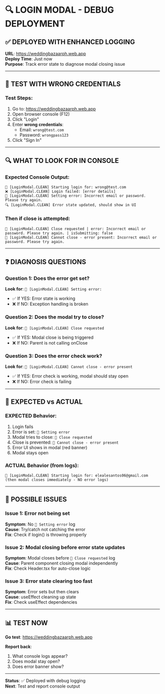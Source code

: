 # 🔍 LOGIN MODAL - DEBUG DEPLOYMENT

## ✅ DEPLOYED WITH ENHANCED LOGGING

**URL**: https://weddingbazaarph.web.app  
**Deploy Time**: Just now  
**Purpose**: Track error state to diagnose modal closing issue  

---

## 🧪 TEST WITH WRONG CREDENTIALS

### Test Steps:
1. Go to: https://weddingbazaarph.web.app
2. Open browser console (F12)
3. Click "Login"
4. Enter **wrong credentials**:
   - Email: `wrong@test.com`
   - Password: `wrongpass123`
5. Click "Sign In"

---

## 🔍 WHAT TO LOOK FOR IN CONSOLE

### Expected Console Output:
```
🔐 [LoginModal.CLEAN] Starting login for: wrong@test.com
❌ [LoginModal.CLEAN] Login failed: [error details]
📝 [LoginModal.CLEAN] Setting error: Incorrect email or password. Please try again.
🔍 [LoginModal.CLEAN] Error state updated, should show in UI
```

### Then if close is attempted:
```
🚪 [LoginModal.CLEAN] Close requested | error: Incorrect email or password. Please try again. | isSubmitting: false
🚫 [LoginModal.CLEAN] Cannot close - error present: Incorrect email or password. Please try again.
```

---

## ❓ DIAGNOSIS QUESTIONS

### Question 1: Does the error get set?
**Look for**: `📝 [LoginModal.CLEAN] Setting error:`
- ✅ If YES: Error state is working
- ❌ If NO: Exception handling is broken

### Question 2: Does the modal try to close?
**Look for**: `🚪 [LoginModal.CLEAN] Close requested`
- ✅ If YES: Modal close is being triggered
- ❌ If NO: Parent is not calling onClose

### Question 3: Does the error check work?
**Look for**: `🚫 [LoginModal.CLEAN] Cannot close - error present`
- ✅ If YES: Error check is working, modal should stay open
- ❌ If NO: Error check is failing

---

## 🎯 EXPECTED vs ACTUAL

### EXPECTED Behavior:
1. Login fails
2. Error is set: `📝 Setting error`
3. Modal tries to close: `🚪 Close requested`
4. Close is prevented: `🚫 Cannot close - error present`
5. Error UI shows in modal (red banner)
6. Modal stays open

### ACTUAL Behavior (from logs):
```
🔐 [LoginModal.CLEAN] Starting login for: elealesantos06@gmail.com
(then modal closes immediately - NO error logs)
```

---

## 🔧 POSSIBLE ISSUES

### Issue 1: Error not being set
**Symptom**: No `📝 Setting error` log  
**Cause**: Try/catch not catching the error  
**Fix**: Check if login() is throwing properly

### Issue 2: Modal closing before error state updates
**Symptom**: Modal closes before `🚪 Close requested` log  
**Cause**: Parent component closing modal independently  
**Fix**: Check Header.tsx for auto-close logic

### Issue 3: Error state clearing too fast
**Symptom**: Error sets but then clears  
**Cause**: useEffect cleaning up state  
**Fix**: Check useEffect dependencies

---

## 📊 TEST NOW

**Go test**: https://weddingbazaarph.web.app

**Report back**:
1. What console logs appear?
2. Does modal stay open?
3. Does error banner show?

---

**Status**: ✅ Deployed with debug logging  
**Next**: Test and report console output
